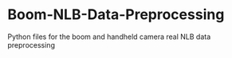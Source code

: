 # Boom-NLB-Data-Preprocessing
Python files for the boom and handheld camera real NLB data preprocessing
